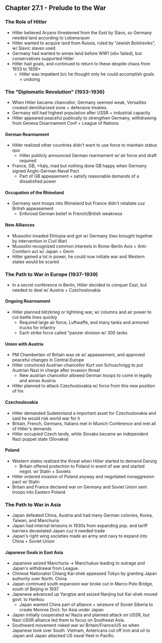 ## Chapter 27.1 - Prelude to the War
### The Role of Hitler
- Hitler believed Aryans threatened from the East by Slavs, so Germany needed land according to Lebensraum
- Hitler wanted to acquire land from Russia, ruled by "Jewish Bolsheviks", w/ Slavic slaves used.
- Germany had wanted to annex land before WW1 (obv failed), but conservatives supported Hitler 
- Hitler had goals, and continued to return to these despite chaos from 1933 to 1936+
    - Hitler was impatient b/c he thought only he could accomplish goals = undoing
### The "Diplomatic Revolution" (1933-1936)
- When Hitler became chancellor, Germany seemed weak, Versailles created demilitarized zone + defensive treaties.
- Germany still had highest population after USSR + industrial capacity
- Hitler appeared peaceful publically to strengthen Germany, withdrawing from Geneva Disarmament Conf + League of Nations
#### German Rearmament
- Hitler realized other countries didn't want to use force to maintain status quo
    - Hitler publicly announced German rearmament w/ air force and draft required
- France, GB, +Italy, mad but nothing done GB happy when Germany signed Anglo-German Naval Pact
    - Part of GB appeasement = satisfy reasonable demands of a dissatisfied power
#### Occupation of the Rhineland
- Germany sent troops into Rhineland but France didn't retaliate cuz British appeasement
    - Enforced German belief in French/British weakness
#### New Alliances
- Mussolini invaded Ethiopia and got w/ Germany (two brought together by intervention in Civil War)
- Mussolini recognized common interests in Rome-Berlin Axis + Anti-Comitern act w/ Japan + Germ
- Hitler gained a lot in power, he could now initiate war and Western states would be scared
### The Path to War in Europe (1937-1939)
- In a secret conference in Berlin, Hitler decided to conquer East, but needed to deal w/ Austria + Czechoslovakia
#### Ongoing Rearmament
- Hitler planned blitzkrieg or lightning war, w/ columns and air power to cut battle lines quickly
    - Required large air force, Luftwaffe, and many tanks and armored trucks for infantry
    - Each strike force called "panzer division w/ 300 tanks
#### Union with Austria
- PM Chamberlain of Britain was ok w/ appeasement, and approved peaceful changes in Central Europe
- Hitler convinced Austrian chancellor Kurt von Schuschnigg to put Austrian Nazi in charge after invasion threat
    - New austrian chancellor allowed German troops to come in legally and annex Austria
- Hitler planned to attack Czechoslovakia w/ force from this new position of his
#### Czechoslovakia
- Hitler demanded Sudetenland a important asset for Czechoslovakia and said he would risk world war for it
- Britain, French, Germans, Italians met in Munich Conference and met all of Hitler's demands
- Hitler occupied Czech lands, while Slovaks became an independent Nazi puppet state (Slovakia)
#### Poland
- Western states realized the threat when Hitler started to demand Danzig
    - Britain offered protection to Poland in event of war and started negot. w/ Stalin + Soviets
- Hitler ordered invasion of Poland anyway and negotiated nonaggresion pact w/ Stalin
- Britain and France declared war on Germany and Soviet Union sent troops into Eastern Poland.
### The Path to War in Asia
- Japan defeated China, Austria and had many German colonies, Korea, Taiwan, and Manchuria
- Japan had internal tensions in 1930s from expanding pop. and tariff barriers devastated Japan cuz it needed trade
- Japan's right wing societies made an army and navy to expand into China + Soviet Union
#### Japanese Goals in East Asia
- Japanese seized Manchuria -> Manchukuo leading to outrage and Japan's withdrawal from League.
- Chinese Nationalist Chiang Kai-shek appeased Tokyo by granting Japan authority over North. China
- Japan continued south expansion war broke out in Marco Polo Bridge, south of Beijing in 1937
- Japanese advanced up Yangtze and seized Nanjing but Kai-shek moved govt. to Hankou
    - Japan wanted China part of alliance + seizeure of Soviet Siberia to create Monroe Doct. for Asia under Japan
- Japan initially cooperated w/ Nazis and planned attack on USSR, but Nazi USSR alliance led them to focus on Southeast Asia.
- Southward movement risked war w/ Britain/France/US so when Japanese took over South. Vietnam, Americans cut off iron and oil to Japan and Japan attacked US naval fleet in Pacific.
